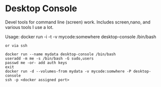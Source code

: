 Desktop Console
==========

Devel tools for command line (screen) work.  Includes screen,nano, and various tools I use a lot.

Usage:
	docker run -i -t -v mycode:somewhere desktop-console /bin/bash

	or via ssh

	docker run --name mydata desktop-console /bin/bash
	useradd -m me -s /bin/bash -G sudo,users
	passwd me -or- add auth keys
	exit
	docker run -d --volumes-from mydata -v mycode:somwhere -P desktop-console
	ssh -p <docker assigned port>
